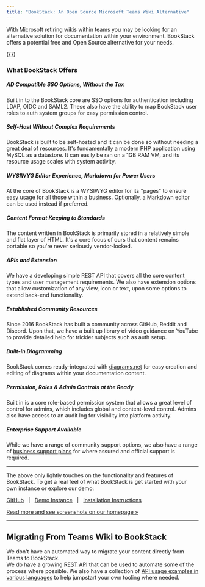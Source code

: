 ```yaml
---
title: "BookStack: An Open Source Microsoft Teams Wiki Alternative"
---
```



With Microsoft retiring wikis within teams you may be looking for an alternative solution for documentation within your 
environment. BookStack offers a potential free and Open Source alternative for your needs.

{{<yt XBrqKRqt0lY>}}

### What BookStack Offers

##### AD Compatible SSO Options, Without the Tax

Built in to the BookStack core are SSO options for authentication including LDAP, OIDC and SAML2.
These also have the ability to map BookStack user roles to auth system groups for easy permission control.

##### Self-Host Without Complex Requirements

BookStack is built to be self-hosted and it can be done so without needing a great deal of resources.
It's fundamentally a modern PHP application using MySQL as a datastore. 
It can easily be ran on a 1GB RAM VM, and its resource usage scales with system activity. 

##### WYSIWYG Editor Experience, Markdown for Power Users

At the core of BookStack is a WYSIWYG editor for its "pages" to ensure easy usage for all those within a business.
Optionally, a Markdown editor can be used instead if preferred. 

##### Content Format Keeping to Standards

The content written in BookStack is primarily stored in a relatively simple and flat layer of HTML. 
It's a core focus of ours that content remains portable so you're never seriously vendor-locked.

##### APIs and Extension

We have a developing simple REST API that covers all the core content types and user management requirements.
We also have extension options that allow customization of any view, icon or text, upon some options to extend back-end functionality.

##### Established Community Resources

Since 2016 BookStack has built a community across GitHub, Reddit and Discord.
Upon that, we have a built up library of video guidance on YouTube to provide detailed help for trickier subjects such as auth setup.

##### Built-in Diagramming

BookStack comes ready-integrated with [diagrams.net](https://www.diagrams.net/) for easy creation and editing of diagrams within
your documentation content.

##### Permission, Roles & Admin Controls at the Ready

Built in is a core role-based permission system that allows a great level of control for admins, which includes global and content-level control.
Admins also have access to an audit log for visibility into platform activity. 

##### Enterprise Support Available

While we have a range of community support options, we also have a range of [business support plans](/support/)
for where assured and official support is required.

---

The above only lightly touches on the functionality and features of BookStack.
To get a real feel of what BookStack is get started with your own instance or explore our demo:

[GitHub](https://github.com/BookStackApp/BookStack)   |   [Demo Instance](https://demo.bookstackapp.com)   |   [Installation Instructions](/docs/admin/installation)

[Read more and see screenshots on our homepage »](/)

---

## Migrating From Teams Wiki to BookStack

We don't have an automated way to migrate your content directly from Teams to BookStack.  
We do have a growing [REST API](/docs/admin/hacking-bookstack/#bookstack-api) that can be used to automate some of the process where possible.
We also have a collection of [API usage examples in various languages](https://github.com/BookStackApp/api-scripts) to help jumpstart your own tooling where needed.
